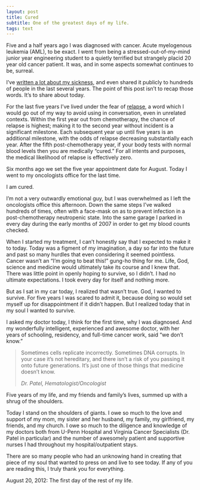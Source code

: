 ```yaml
---
layout: post
title: Cured
subtitle: One of the greatest days of my life.
tags: text
---
```


Five and a half years ago I was diagnosed with cancer.  Acute myelogenous leukemia (AML), to be exact.  I went from being a stressed-out-of-my-mind junior year engineering student to a quietly terrified but strangely placid 20 year old cancer patient.  It was, and in some aspects somewhat continues to be, surreal.

I’ve <a href="http://www.cheekswab.org/about-cheekswab/founders-story/" title="Founders Story -- cheekswab.org" target="_blank">written a lot about my sickness</a>, and even shared it publicly to hundreds of people in the last several years.  The point of this post isn’t to recap those words.  It’s to share about today.

For the last five years I’ve lived under the fear of <a href="http://www.cheekswab.org/2012/01/28/janet-liang-and-the-r-word/" title="Janet Liang and the R Word -- cheekswab.org" target="_blank">relapse</a>, a word which I would go out of my way to avoid using in conversation, even in unrelated contexts.  Within the first year out from chemotherapy, the chance of relapse is highest; making it to the second year without incident is a significant milestone.  Each subsequent year up until five years is an additional milestone, with the odds of relapse decreasing substantially each year.  After the fifth post-chemotherapy year, if your body tests with normal blood levels then you are medically “cured.”  For all intents and purposes, the medical likelihood of relapse is effectively zero.

Six months ago we set the five year appointment date for August.  Today I went to my oncologists office for the last time.

I am cured.

I’m not a very outwardly emotional guy, but I was overwhelmed as I left the oncologists office this afternoon.  Down the same steps I’ve walked hundreds of times, often with a face-mask on as to prevent infection in a post-chemotherapy neutropenic state.  Into the same garage I parked in every day during the early months of 2007 in order to get my blood counts checked.

When I started my treatment, I can’t honestly say that I expected to make it to today.  Today was a figment of my imagination, a day so far into the future and past so many hurdles that even considering it seemed pointless.  Cancer wasn’t an “I’m going to beat this!” gung-ho thing for me.  Life, God, science and medicine would ultimately take its course and I knew that.  There was little point in openly hoping to survive, so I didn’t.  I had no ultimate expectations.  I took every day for itself and nothing more.

But as I sat in my car today, I realized that wasn’t true.  God, I wanted to survive.  For five years I was scared to admit it, because doing so would set myself up for disappointment if it didn’t happen.  But I realized today that in my soul I wanted to survive.

I asked my doctor today, I think for the first time, why I was diagnosed.  And my wonderfully intelligent, experienced and awesome doctor, with her years of schooling, residency, and full-time cancer work, said “we don’t know.”

> Sometimes cells replicate incorrectly.  Sometimes DNA corrupts.  In your case it’s not hereditary, and there isn’t a risk of you passing it onto future generations.  It’s just one of those things that medicine doesn’t know.
>
> <footer><cite>Dr. Patel, Hematologist/Oncologist</cite></footer>

Five years of my life, and my friends and family’s lives, summed up with a shrug of the shoulders.

Today I stand on the shoulders of giants.  I owe so much to the love and support of my mom, my sister and her husband, my family, my girlfriend, my friends, and my church.  I owe so much to the diligence and knowledge of my doctors both from U-Penn Hospital and Virginia Cancer Specialists (Dr. Patel in particular) and the number of awesomely patient and supportive nurses I had throughout my hospital/outpatient stays. 

There are so many people who had an unknowing hand in creating that piece of my soul that wanted to press on and live to see today.  If any of you are reading this, I truly thank you for everything.

August 20, 2012: The first day of the rest of my life.
